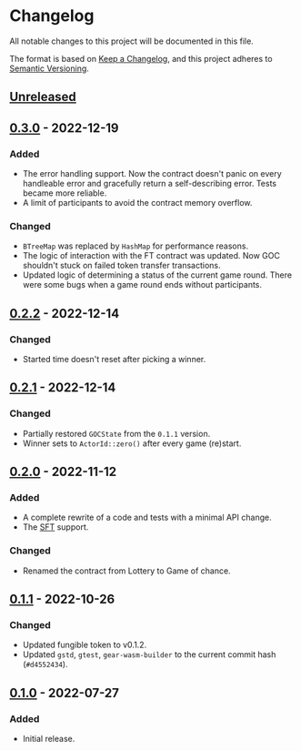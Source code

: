 # Changelog
All notable changes to this project will be documented in this file.

The format is based on [Keep a Changelog](https://keepachangelog.com/en/1.0.0/),
and this project adheres to [Semantic Versioning](https://semver.org/spec/v2.0.0.html).

## [Unreleased]
## [0.3.0] - 2022-12-19
### Added
- The error handling support. Now the contract doesn't panic on every handleable error and gracefully return a self-describing error. Tests became more reliable.
- A limit of participants to avoid the contract memory overflow.
### Changed
- `BTreeMap` was replaced by `HashMap` for performance reasons.
- The logic of interaction with the FT contract was updated. Now GOC shouldn't stuck on failed token transfer transactions.
- Updated logic of determining a status of the current game round. There were some bugs when a game round ends without participants.

## [0.2.2] - 2022-12-14
### Changed
- Started time doesn't reset after picking a winner.

## [0.2.1] - 2022-12-14
### Changed
- Partially restored `GOCState` from the `0.1.1` version.
- Winner sets to `ActorId::zero()` after every game (re)start.

## [0.2.0] - 2022-11-12
### Added
- A complete rewrite of a code and tests with a minimal API change.
- The [SFT](https://github.com/gear-dapps/sharded-fungible-token) support.
### Changed
- Renamed the contract from Lottery to Game of chance.

## [0.1.1] - 2022-10-26
### Changed
- Updated fungible token to v0.1.2.
- Updated `gstd`, `gtest`, `gear-wasm-builder` to the current commit hash (`#d4552434`).

## [0.1.0] - 2022-07-27
### Added
- Initial release.

[Unreleased]: https://github.com/gear-dapps/lottery/compare/0.3.0...HEAD
[0.3.0]: https://github.com/gear-dapps/lottery/compare/0.2.2...0.3.0
[0.2.2]: https://github.com/gear-dapps/lottery/compare/0.2.1...0.2.2
[0.2.1]: https://github.com/gear-dapps/lottery/compare/0.2.0...0.2.1
[0.2.0]: https://github.com/gear-dapps/lottery/compare/0.1.1...0.2.0
[0.1.1]: https://github.com/gear-dapps/lottery/compare/0.1.0...0.1.1
[0.1.0]: https://github.com/gear-dapps/lottery/compare/60d5a8e...0.1.0
